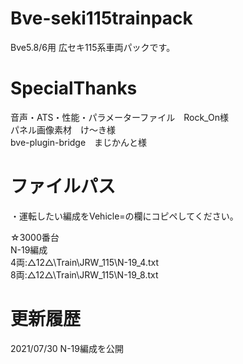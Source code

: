 # Bve-seki115trainpack
Bve5.8/6用 広セキ115系車両パックです。  

# SpecialThanks  
音声・ATS・性能・パラメーターファイル　Rock_On様  
パネル画像素材　け〜き様  
bve-plugin-bridge　まじかんと様  

# ファイルパス  
・運転したい編成をVehicle=の欄にコピペしてください。  

☆3000番台  
N-19編成  
4両:△12△\Train\JRW_115\N-19_4.txt  
8両:△12△\Train\JRW_115\N-19_8.txt  

# 更新履歴  
2021/07/30 N-19編成を公開  
